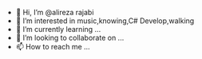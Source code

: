 - 👋 Hi, I’m @alireza rajabi
- 👀 I’m interested in music,knowing,C# Develop,walking
- 🌱 I’m currently learning ...
- 💞️ I’m looking to collaborate on ...
- 📫 How to reach me ...

<!---
alirezarajabiarr/alirezarajabiarr is a ✨ special ✨ repository because its `README.md` (this file) appears on your GitHub profile.
You can click the Preview link to take a look at your changes.
--->
